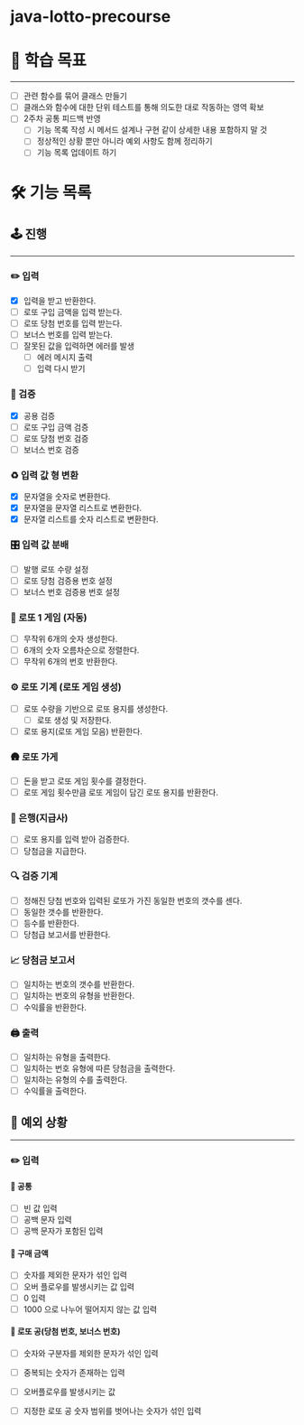# java-lotto-precourse

# 🏃 학습 목표

---
- [ ] 관련 함수를 묶어 클래스 만들기
- [ ] 클래스와 함수에 대한 단위 테스트를 통해 의도한 대로 작동하는 영역 확보
- [ ] 2주차 공통 피드백 반영
    - [ ] 기능 목록 작성 시 메서드 설계나 구현 같이 상세한 내용 포함하지 말 것
    - [ ] 정상적인 상황 뿐만 아니라 예외 사항도 함께 정리하기
    - [ ] 기능 목록 업데이트 하기

#  🛠️ 기능 목록

## 🕹️ 진행

---
### ✏️ 입력
- [x] 입력을 받고 반환한다.
- [ ] 로또 구입 금액을 입력 받는다.
- [ ] 로또 당첨 번호를 입력 받는다.
- [ ] 보너스 번호를 입력 받는다.
- [ ] 잘못된 값을 입력하면 에러를 발생
    - [ ] 에러 메시지 출력
    - [ ] 입력 다시 받기

### 👀 검증
- [x] 공용 검증
- [ ] 로또 구입 금액 검증
- [ ] 로또 당첨 번호 검증
- [ ] 보너스 번호 검증

### ♻️ 입력 값 형 변환
- [x] 문자열을 숫자로 변환한다.
- [x] 문자열을 문자열 리스트로 변환한다.
- [x] 문자열 리스트를 숫자 리스트로 변환한다.

### 🎛 입력 값 분배
- [ ] 발행 로또 수량 설정
- [ ] 로또 당첨 검증용 번호 설정
- [ ] 보너스 번호 검증용 번호 설정

### 🎉 로또 1 게임 (자동)
- [ ] 무작위 6개의 숫자 생성한다.
- [ ] 6개의 숫자 오름차순으로 정렬한다.
- [ ] 무작위 6개의 번호 반환한다.

### ⚙️ 로또 기계 (로또 게임 생성)
- [ ] 로또 수량을 기반으로 로또 용지를 생성한다.
    - [ ] 로또 생성 및 저장한다.
- [ ] 로또 용지(로또 게임 모음) 반환한다.

### 🛖 로또 가게
- [ ] 돈을 받고 로또 게임 횟수를 결정한다.
- [ ] 로또 게임 횟수만큼 로또 게임이 담긴 로또 용지를 반환한다.

### 🏦 은행(지급사)
- [ ] 로또 용지를 입력 받아 검증한다.
- [ ] 당첨금을 지급한다.

### 🔍 검증 기계
- [ ] 정해진 당첨 번호와 입력된 로또가 가진 동일한 번호의 갯수를 센다.
- [ ] 동일한 갯수를 반환한다.
- [ ] 등수를 반환한다.
- [ ] 당첨급 보고서를 반환한다.

### 📈 당첨금 보고서
- [ ] 일치하는 번호의 갯수를 반환한다.
- [ ] 일치하는 번호의 유형을 반환한다.
- [ ] 수익률을 반환한다.

### 🖨️ 출력
- [ ] 일치하는 유형을 출력한다.
- [ ] 일치하는 번호 유형에 따른 당첨금을 출력한다.
- [ ] 일치하는 유형의 수를 출력한다.
- [ ] 수익률을 출력한다.

## 🚧 예외 상황

---

### ✏️ 입력
#### 🧩 공통
- [ ] 빈 값 입력
- [ ] 공백 문자 입력
- [ ] 공백 문자가 포함된 입력

#### 🧩 구매 금액
- [ ] 숫자를 제외한 문자가 섞인 입력
- [ ] 오버 플로우를 발생시키는 값 입력
- [ ] 0 입력
- [ ] 1000 으로 나누어 떨어지지 않는 값 입력

#### 🧩 로또 공(당첨 번호, 보너스 번호)
- [ ] 숫자와 구분자를 제외한 문자가 섞인 입력
- [ ] 중복되는 숫자가 존재하는 입력
- [ ] 오버플로우를 발생시키는 값
- [ ] 지정한 로또 공 숫자 범위를 벗어나는 숫자가 섞인 입력


